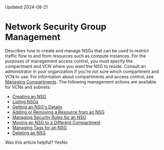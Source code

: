 Updated 2024-08-21
# Network Security Group Management
Describes how to create and manage NSGs that can be used to restrict traffic flow to and from resources such as compute instances.
For the purposes of management access control, you must specify the compartment and VCN where you want the NSG to reside. Consult an administrator in your organization if you're not sure which compartment and VCN to use. For information about compartments and access control, see [Managing Compartments](https://docs.oracle.com/iaas/Content/Identity/compartments/managingcompartments.htm).
The following management actions are available for VCNs and subnets:
  * [Creating an NSG](https://docs.oracle.com/en-us/iaas/Content/Network/Concepts/create-nsg.htm#create-nsg "Create a network security group \(NSG\) in a Virtual Cloud Network \(VCN\).")
  * [Listing NSGs](https://docs.oracle.com/en-us/iaas/Content/Network/Concepts/list-nsg.htm#list-nsg "List the network security groups \(NSGs\) in a Virtual Cloud Network \(VCN\).")
  * [Getting an NSG's Details](https://docs.oracle.com/en-us/iaas/Content/Network/Concepts/get-nsg.htm#get-nsg "Get details for a network security group \(NSG\) in a virtual cloud network \(VCN\).")
  * [Adding or Removing a Resource from an NSG](https://docs.oracle.com/en-us/iaas/Content/Network/Concepts/nsg-add_remove_resource.htm#To2 "Describes how to add or remove a resource from a network security group \(NSG\).")
  * [Managing Security Rules for an NSG](https://docs.oracle.com/en-us/iaas/Content/Network/Concepts/manage-nsg-security-rules.htm#manage_security_rules "Add, edit, or remove security rules for a network security group \(NSG\) in a virtual cloud network \(VCN\).")
  * [Moving an NSG to a Different Compartment](https://docs.oracle.com/en-us/iaas/Content/Network/Concepts/change-nsg-compartment.htm#move_NSG_compartment "Move a network security group \(NSG\) in a Virtual Cloud Network \(VCN\) between compartments.")
  * [Managing Tags for an NSG](https://docs.oracle.com/en-us/iaas/Content/Network/Concepts/manage-nsg-tags.htm#tags_NSG "Manage tags for a network security group \(NSG\).")
  * [Deleting an NSG](https://docs.oracle.com/en-us/iaas/Content/Network/Concepts/delete_nsg.htm#delete_nsg "Delete a network security group \(NSG\) from a Virtual Cloud Network \(VCN\).")


Was this article helpful?
YesNo

